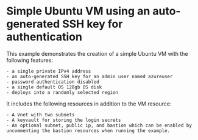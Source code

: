 # Simple Ubuntu VM using an auto-generated SSH key for authentication

This example demonstrates the creation of a simple Ubuntu VM with the following features:

    - a single private IPv4 address
    - an auto-generated SSH key for an admin user named azureuser
    - password authentication disabled
    - a single default OS 128gb OS disk
    - deploys into a randomly selected region

It includes the following resources in addition to the VM resource:

    - A Vnet with two subnets 
    - A keyvault for storing the login secrets
    - An optional subnet, public ip, and bastion which can be enabled by uncommenting the bastion resources when running the example.

    
     

